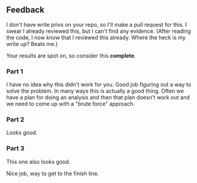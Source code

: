 
## Feedback

I don't have write privs on your repo, so I'll make a pull request for this. I swear I already reviewed this, 
but I can't find any evidence. (After reading the code, I now _know_ that I reviewed this already. Where 
the heck is my write up? Beats me.)

Your results are spot on, so consider this **complete**.

### Part 1

I have no idea why this didn't work for you. Good job figuring out a way to solve the problem. In 
many ways this is actually a good thing. Often we have a plan for doing an analysis and then that
plan doesn't work out and we need to come up with a "brute force" approach. 

### Part 2

Looks good.

### Part 3

This one also looks good. 

Nice job, way to get to the finish line. 
